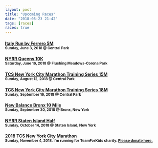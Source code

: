 ```yaml
---
layout: post
title: "Upcoming Races"
date: "2018-05-23 21:42"
tags: [races]
races: true
---
```

#### [Italy Run by Ferrero 5M](http://www.nyrr.org/races-and-events/2018/italy-run-by-ferrero-5m)<br><small>Sunday, June 3, 2018 @ Central Park</small>

#### [NYRR Queens 10K](http://www.nyrr.org/races-and-events/2018/nyrr-queens-10k)<br><small>Saturday, June 16, 2018 @ Flushing Meadows-Corona Park</small>

#### [TCS New York City Marathon Training Series 15M](http://www.nyrr.org/races-and-events/2018/tcs-new-york-city-marathon-training-series-15m)<br><small>Sunday, August 12, 2018 @ Central Park</small>

#### [TCS New York City Marathon Training Series 18M](http://www.nyrr.org/races-and-events/2018/tcs-new-york-city-marathon-training-series-18m)<br><small>Sunday, September 16, 2018 @ Central Park</small>

#### [New Balance Bronx 10 Mile](https://www.nyrr.org/races-and-events/2018/new-balance-bronx-10-mile)<br><small>Sunday, September 30, 2018 @ Bronx, New York</small>

#### [NYRR Staten Island Half](https://www.nyrr.org/races-and-events/2018/nyrr-staten-island-half)<br><small>Sunday, October 14, 2018 @ Staten Island, New York</small>

#### [2018 TCS New York City Marathon](https://www.tcsnycmarathon.org)<br><small>Sunday, November 4, 2018. I'm running for TeamForKids charity. <a target='_blank' href='https://runwithtfk.org/Profile/PublicPage/61018'>Please donate here.</a></small>
